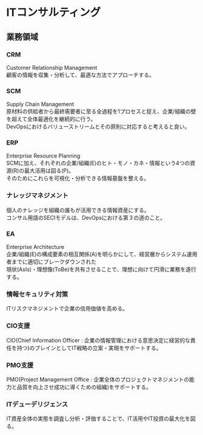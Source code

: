# ITコンサルティング  
## 業務領域  
### CRM  
Customer Relationship Management  
顧客の情報を収集・分析して、最適な方法でアプローチする。  
  
### SCM  
Supply Chain Management  
原材料の供給者から最終需要者に至る全過程を1プロセスと捉え、企業/組織の壁を超えて全体最適化を継続的に行う。  
DevOpsにおけるバリューストリームとその原則に対応すると考えると良い。  
  
### ERP  
Enterprise Resource Planning  
SCMに加え、それぞれの企業/組織(E)のヒト・モノ・カネ・情報という4つの資源(R)の最大活用は図る(P)。  
そのためにこれらを可視化・分析できる情報基盤を整える。  
  
### ナレッジマネジメント  
個人のナレッジを組織の誰もが活用できる情報資産にする。  
コンサル用語のSECIモデルは、DevOpsにおける第３の道のこと。  
  
### EA  
Enterprise Architecture  
企業/組織(E)の構成要素の相互関係(A)を明らかにして、経営層からシステム運用者までに適切にブレークダウンされた  
現状(AsIs)・理想像(ToBe)を共有させることで、理想に向けて円滑に業務を遂行する。  
  
### 情報セキュリティ対策  
ITリスクマネジメントで企業の信用価値を高める。  
  
### CIO支援  
CIO(Chief Information Officer : 企業の情報管理における意思決定に経営的な責任を持つ)のブレインとしてIT戦略の立案・実現をサポートする。  
  
### PMO支援  
PMO(Project Management Office : 企業全体のプロジェクトマネジメントの能力と品質を向上させ成功に導くための組織)をサポートする。  
  
### ITデューデリジェンス  
IT資産全体の実態を調査し分析・評価することで、IT活用やIT投資の最大化を図る。  
